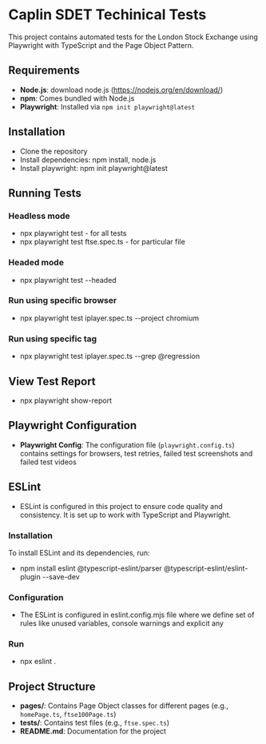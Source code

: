 # Caplin SDET Techinical Tests

This project contains automated tests for the London Stock Exchange using Playwright with TypeScript and the Page Object Pattern.

## Requirements

- **Node.js**: download node.js (https://nodejs.org/en/download/)
- **npm**: Comes bundled with Node.js
- **Playwright**: Installed via `npm init playwright@latest`

## Installation

- Clone the repository
- Install dependencies:
    npm install, 
    node.js
- Install playwright:
    npm init playwright@latest

## Running Tests

### Headless mode 
- npx playwright test - for all tests
- npx playwright test ftse.spec.ts - for particular file
### Headed mode
- npx playwright test --headed

### Run using specific browser
- npx playwright test iplayer.spec.ts --project chromium

### Run using specific tag
- npx playwright test iplayer.spec.ts --grep @regression

## View Test Report
- npx playwright show-report

## Playwright Configuration

- **Playwright Config**: The configuration file (`playwright.config.ts`) contains settings for browsers, test retries, failed test screenshots and failed test videos

## ESLint

- ESLint is configured in this project to ensure code quality and consistency. It is set up to work with TypeScript and Playwright.

### Installation

To install ESLint and its dependencies, run:
- npm install eslint @typescript-eslint/parser @typescript-eslint/eslint-plugin --save-dev

### Configuration

- The ESLint is configured in eslint.config.mjs file where we define set of rules like unused variables, console warnings and explicit any

### Run

- npx eslint .

## Project Structure

- **pages/**: Contains Page Object classes for different pages (e.g., `homePage.ts`, `ftse100Page.ts`)
- **tests/**: Contains test files (e.g., `ftse.spec.ts`)
- **README.md**: Documentation for the project